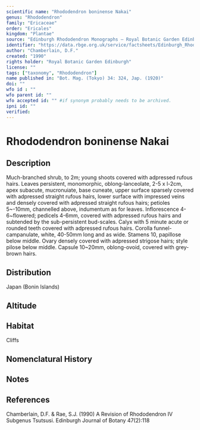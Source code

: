 ```yaml
---
scientific name: "Rhododendron boninense Nakai"
genus: "Rhododendron"
family: "Ericaceae"
order: "Ericales"
kingdom: "Plantae"
source: "Edinburgh Rhododendron Monographs – Royal Botanic Garden Edinburgh"
identifier: "https://data.rbge.org.uk/service/factsheets/Edinburgh_Rhododendron_Monographs.xhtml"
author: "Chamberlain, D.F."
created: "1990"
rights holder: "Royal Botanic Garden Edinburgh"
license: ""
tags: ["taxonomy", "Rhododendron"]
name published in: "Bot. Mag. (Tokyo) 34: 324, Jap. (1920)"
doi: ""
wfo id : ""
wfo parent id: ""
wfo accepted id: "" #if synonym probably needs to be archived.                      
ipni id: ""
verified:
---
```


                       

# Rhododendron boninense Nakai

## Description
Much-branched shrub, to 2m; young shoots covered with adpressed rufous hairs. Leaves persistent, monomorphic, oblong-lanceolate, 2-5 x l-2cm, apex subacute, mucronuiate, base cuneate, upper surface sparsely covered with adpressed straight rufous hairs, lower surface with impressed veins and densely covered with adpressed straight rufous hairs; petioles 5~-10mm, channelled above, indumentum as for leaves. Inflorescence 4-6~flowered; pedicels 4-6mm, covered with adpressed rufous hairs and subtended by the sub-persistent bud-scales. Calyx with 5 minute acute or rounded teeth covered with adpressed rufous hairs. Corolla funnel-campanulate, white, 40-50mm long and as wide. Stamens 10, papillose below middle. Ovary densely covered with adpressed strigose hairs; style pilose below middle. Capsule 10~20mm, oblong-ovoid, covered with grey-brown hairs.

## Distribution
Japan (Bonin Islands)

## Altitude


## Habitat
Cliffs

## Nomenclatural History

                       
## Notes


## References

Chamberlain, D.F. & Rae, S.J. (1990) A Revision of Rhododendron IV Subgenus Tsutsusi. Edinburgh Journal of Botany 47(2):118
